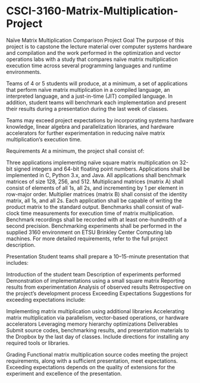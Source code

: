 # CSCI-3160-Matrix-Multiplication-Project
Naïve Matrix Multiplication Comparison Project
Goal
The purpose of this project is to capstone the lecture material over computer systems hardware and compilation and the work performed in the optimization and vector operations labs with a study that compares naïve matrix multiplication execution time across several programming languages and runtime environments.

Teams of 4 or 5 students will produce, at a minimum, a set of applications that perform naïve matrix multiplication in a compiled language, an interpreted language, and a just-in-time (JIT) compiled language. In addition, student teams will benchmark each implementation and present their results during a presentation during the last week of classes.

Teams may exceed project expectations by incorporating systems hardware knowledge, linear algebra and parallelization libraries, and hardware accelerators for further experimentation in reducing naïve matrix multiplication’s execution time.

Requirements
At a minimum, the project shall consist of:

Three applications implementing naïve square matrix multiplication on 32-bit signed integers and 64-bit floating point numbers.
Applications shall be implemented in C, Python 3.x, and Java.
All applications shall benchmark matrices of size 128, 256, and 512.
Multiplicand matrices (matrix A) shall consist of elements of all 1s, all 2s, and incrementing by 1 per element in row-major order.
Multiplier matrices (matrix B) shall consist of the identity matrix, all 1s, and all 2s.
Each application shall be capable of writing the product matrix to the standard output.
Benchmarks shall consist of wall-clock time measurements for execution time of matrix multiplication.
Benchmark recordings shall be recorded with at least one-hundredth of a second precision.
Benchmarking experiments shall be performed in the supplied 3160 environment on ETSU Brinkley Center Computing lab machines.
For more detailed requirements, refer to the full project description.

Presentation
Student teams shall prepare a 10–15-minute presentation that includes:

Introduction of the student team
Description of experiments performed
Demonstration of implementations using a small square matrix
Reporting results from experimentation
Analysis of observed results
Retrospective on the project’s development process
Exceeding Expectations
Suggestions for exceeding expectations include:

Implementing matrix multiplication using additional libraries
Accelerating matrix multiplication via parallelism, vector-based operations, or hardware accelerators
Leveraging memory hierarchy optimizations
Deliverables
Submit source codes, benchmarking results, and presentation materials to the Dropbox by the last day of classes. Include directions for installing any required tools or libraries.

Grading
Functional matrix multiplication source codes meeting the project requirements, along with a sufficient presentation, meet expectations. Exceeding expectations depends on the quality of extensions for the experiment and excellence of the presentation.


